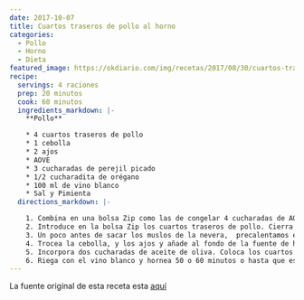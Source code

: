 ```yaml
---
date: 2017-10-07
title: Cuartos traseros de pollo al horno
categories:
  - Pollo
  - Horno
  - Dieta
featured_image: https://okdiario.com/img/recetas/2017/08/30/cuartos-traseros-de-pollo-al-horno.jpg
recipe:
  servings: 4 raciones
  prep: 20 minutos
  cook: 60 minutos
  ingredients_markdown: |-
    **Pollo**

    * 4 cuartos traseros de pollo
    * 1 cebolla
    * 2 ajos
    * AOVE
    * 3 cucharadas de perejil picado
    * 1/2 cucharadita de orégano
    * 100 ml de vino blanco
    * Sal y Pimienta
  directions_markdown: |-

    1. Combina en una bolsa Zip como las de congelar 4 cucharadas de AOVE, una cucharada de perejil picado sal y pimienta negra.
    2. Introduce en la bolsa Zip los cuartos traseros de pollo. Cierra la bolsa y frota hasta lograr que se impregnen de este aliño. Deja reposar 20 minutos en la nevera. El aliño aportará más aroma y sabor al pollo.
    3. Un poco antes de sacar los muslos de la nevera,  precalentamos el horno a 180 grados.  Preparamos una bandeja de horno.
    4. Trocea la cebolla, y los ajos y añade al fondo de la fuente de horno.
    5. Incorpora dos cucharadas de aceite de oliva. Coloca los cuartos traseros sobre las verduras cortadas, sazona con sal y pimienta.
    6. Riega con el vino blanco y hornea 50 o 60 minutos o hasta que esté dorado.
---
```

La fuente original de esta receta esta [aquí](https://okdiario.com/recetas/2017/08/31/cuartos-traseros-pollo-horno-87241)